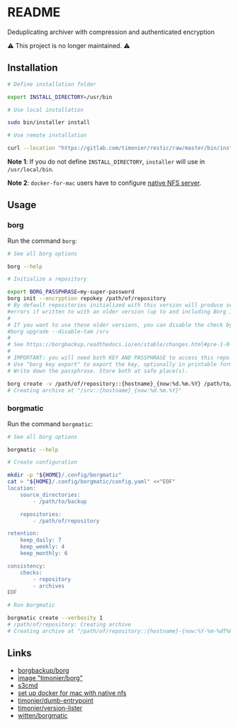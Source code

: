 # README

Deduplicating archiver with compression and authenticated encryption

⚠️ This project is no longer maintained. ⚠️

## Installation

```sh
# Define installation folder

export INSTALL_DIRECTORY=/usr/bin

# Use local installation

sudo bin/installer install

# Use remote installation

curl --location "https://gitlab.com/timonier/restic/raw/master/bin/installer" | sudo sh -s -- install
```

__Note 1__: If you do not define `INSTALL_DIRECTORY`, `installer` will use in `/usr/local/bin`.

__Note 2__: `docker-for-mac` users have to configure [native NFS server](https://medium.com/@sean.handley/how-to-set-up-docker-for-mac-with-native-nfs-145151458adc).

## Usage

### borg

Run the command `borg`:

```sh
# See all borg options

borg --help

# Initialize a repository

export BORG_PASSPHRASE=my-super-password
borg init --encryption repokey /path/of/repository
# By default repositories initialized with this version will produce security
#errors if written to with an older version (up to and including Borg 1.0.8).
#
# If you want to use these older versions, you can disable the check by running:
#borg upgrade --disable-tam /srv
#
# See https://borgbackup.readthedocs.io/en/stable/changes.html#pre-1-0-9-manifest-spoofing-vulnerability for details about the security implications.
#
# IMPORTANT: you will need both KEY AND PASSPHRASE to access this repo!
# Use "borg key export" to export the key, optionally in printable format.
# Write down the passphrase. Store both at safe place(s).

borg create -v /path/of/repository::{hostname}_{now:%d.%m.%Y} /path/to/backup
# Creating archive at "/srv::{hostname}_{now:%d.%m.%Y}"
```

### borgmatic

Run the command `borgmatic`:

```sh
# See all borg options

borgmatic --help

# Create configuration

mkdir -p "${HOME}/.config/borgmatic"
cat > "${HOME}/.config/borgmatic/config.yaml" <<"EOF"
location:
    source_directories:
        - /path/to/backup

    repositories:
        - /path/of/repository

retention:
    keep_daily: 7
    keep_weekly: 4
    keep_monthly: 6

consistency:
    checks:
        - repository
        - archives
EOF

# Run borgmatic

borgmatic create --verbosity 1
# /path/of/repository: Creating archive
# Creating archive at "/path/of/repository::{hostname}-{now:%Y-%m-%dT%H:%M:%S.%f}"
```

## Links

* [borgbackup/borg](https://github.com/borgbackup/borg)
* [image "timonier/borg"](https://hub.docker.com/r/timonier/borg/)
* [s3cmd](https://s3tools.org/s3cmd)
* [set up docker for mac with native nfs](https://medium.com/@sean.handley/how-to-set-up-docker-for-mac-with-native-nfs-145151458adc)
* [timonier/dumb-entrypoint](https://gitlab.com/timonier/dumb-entrypoint)
* [timonier/version-lister](https://gitlab.com/timonier/version-lister)
* [witten/borgmatic](https://github.com/witten/borgmatic)
